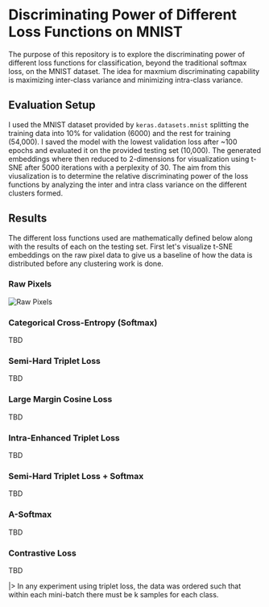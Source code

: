 # Discriminating Power of Different Loss Functions on MNIST 
The purpose of this repository is to explore the discriminating power of different loss functions for classification, beyond the traditional softmax loss, on the MNIST dataset. The idea for maxmium discriminating capability is maximizing inter-class variance and minimizing intra-class variance.

## Evaluation Setup
I used the MNIST dataset provided by ```keras.datasets.mnist``` splitting the training data into 10% for validation (6000) and the rest for training (54,000). I saved the model with the lowest validation loss after ~100 epochs and evaluated it on the provided testing set (10,000). The generated embeddings where then reduced to 2-dimensions for visualization using t-SNE after 5000 iterations with a perplexity of 30. The aim from this viusalization is to determine the relative discriminating power of the loss functions by analyzing the inter and intra class variance on the different clusters formed.

## Results 
The different loss functions used are mathematically defined below along with the results of each on the testing set. 
First let's visualize t-SNE embeddings on the raw pixel data to give us a baseline of how the data is distributed before any clustering work is done.

### Raw Pixels 
![Raw Pixels](./images/tsne/pixels/png "Raw Pixels")


### Categorical Cross-Entropy (Softmax)
TBD

### Semi-Hard Triplet Loss
TBD

### Large Margin Cosine Loss
TBD

### Intra-Enhanced Triplet Loss
TBD

### Semi-Hard Triplet Loss + Softmax
TBD

### A-Softmax
TBD

### Contrastive Loss
TBD

|> In any experiment using triplet loss, the data was ordered such that within each mini-batch there must be k samples for each class.
